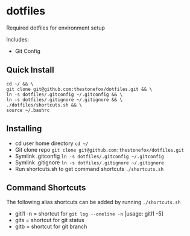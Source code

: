dotfiles
========

Required dotfiles for environment setup

Includes:

  * Git Config

Quick Install
-------------

```
cd ~/ && \
git clone git@github.com:thestonefox/dotfiles.git && \
ln -s dotfiles/.gitconfig ~/.gitconfig && \
ln -s dotfiles/.gitignore ~/.gitignore && \
./dotfiles/shortcuts.sh && \
source ~/.bashrc
```

Installing
----------

* cd user home directory `cd ~/`
* Git clone repo `git clone git@github.com:thestonefox/dotfiles.git`
* Symlink .gitconfig `ln -s dotfiles/.gitconfig ~/.gitconfig`
* Symlink .gitignore `ln -s dotfiles/.gitignore ~/.gitignore`
* Run shortcuts.sh to get command shortcuts `./shortcuts.sh`

Command Shortcuts
-----------------

The following alias shortcuts can be added by running `./shortcuts.sh`

* gitl1 -n = shortcut for `git log --oneline -n` [usage: gitl1 -5]
* gits = shortcut for git status
* gitb = shortcut for git branch
